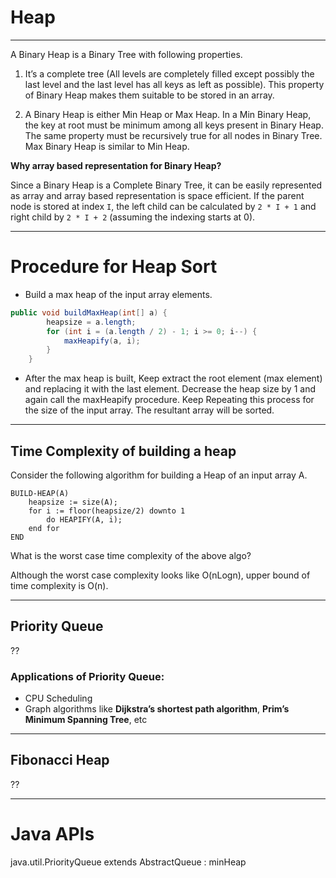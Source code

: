 # Heap
---

A Binary Heap is a Binary Tree with following properties.

1) It’s a complete tree (All levels are completely filled except possibly the last level and the last level has all keys as left as possible). This property of Binary Heap makes them suitable to be stored in an array.

2) A Binary Heap is either Min Heap or Max Heap. In a Min Binary Heap, the key at root must be minimum among all keys present in Binary Heap. The same property must be recursively true for all nodes in Binary Tree. Max Binary Heap is similar to Min Heap.

**Why array based representation for Binary Heap?**

Since a Binary Heap is a Complete Binary Tree, it can be easily represented as array and array based representation is space efficient. If the parent node is stored at index `I`, the left child can be calculated by `2 * I + 1` and right child by `2 * I + 2` (assuming the indexing starts at 0).

---

# Procedure for Heap Sort

- Build a max heap of the input array elements.

```java
public void buildMaxHeap(int[] a) {
		heapsize = a.length;
		for (int i = (a.length / 2) - 1; i >= 0; i--) {
			maxHeapify(a, i);
		}
	}
```

- After the max heap is built, Keep extract the root element (max element) and replacing it with the last element. Decrease the heap size by 1 and again call the maxHeapify procedure. Keep Repeating this process for the size of the input array. The resultant array will be sorted.

 

---

## Time Complexity of building a heap

Consider the following algorithm for building a Heap of an input array A.
```
BUILD-HEAP(A) 
    heapsize := size(A); 
    for i := floor(heapsize/2) downto 1 
        do HEAPIFY(A, i); 
    end for 
END
```
What is the worst case time complexity of the above algo?

Although the worst case complexity looks like O(nLogn), upper bound of time complexity is O(n).


--- 

## Priority Queue

??

### Applications of Priority Queue:

- CPU Scheduling
- Graph algorithms like **Dijkstra’s shortest path algorithm**, **Prim’s Minimum Spanning Tree**, etc

---

## Fibonacci Heap

??

---
# Java APIs

java.util.PriorityQueue<E> extends AbstractQueue<E> :  minHeap
